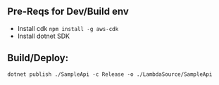 ## Pre-Reqs for Dev/Build env
- Install cdk `npm install -g aws-cdk`
- Install dotnet SDK


## Build/Deploy:
```
dotnet publish ./SampleApi -c Release -o ./LambdaSource/SampleApi
```